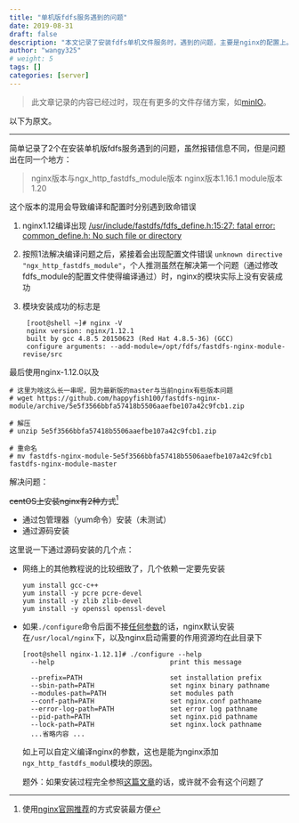 ```yaml
---
title: "单机版fdfs服务遇到的问题"
date: 2019-08-31
draft: false
description: "本文记录了安装fdfs单机文件服务时，遇到的问题，主要是nginx的配置上。"
author: "wangy325"
# weight: 5
tags: []
categories: [server]
---
```



> 此文章记录的内容已经过时，现在有更多的文件存储方案，如[minIO](https://min.io/docs/minio/linux/index.html)。

 以下为原文。

---

简单记录了2个在安装单机版fdfs服务遇到的问题，虽然报错信息不同，但是问题出在同一个地方：

<!--more-->

> nginx版本与ngx_http_fastdfs_module版本
> nginx版本1.16.1
> module版本1.20

这个版本的混用会导致编译和配置时分别遇到致命错误

1. nginx1.12编译出现 [/usr/include/fastdfs/fdfs_define.h:15:27: fatal error: common_define.h: No such file or directory](https://github.com/happyfish100/fastdfs-nginx-module/issues/31)

2. 按照1法解决编译问题之后，紧接着会出现配置文件错误 `unknown directive "ngx_http_fastdfs_module"`，个人推测虽然在解决第一个问题（通过修改fdfs_module的配置文件使得编译通过）时，nginx的模块实际上没有安装成功

3. 模块安装成功的标志是

    ```
     [root@shell ~]# nginx -V
     nginx version: nginx/1.12.1
     built by gcc 4.8.5 20150623 (Red Hat 4.8.5-36) (GCC)
     configure arguments: --add-module=/opt/fdfs/fastdfs-nginx-module-revise/src
    ```

最后使用nginx-1.12.0以及

```
# 这里为啥这么长一串呢，因为最新版的master与当前nginx有些版本问题
# wget https://github.com/happyfish100/fastdfs-nginx-module/archive/5e5f3566bbfa57418b5506aaefbe107a42c9fcb1.zip

# 解压
# unzip 5e5f3566bbfa57418b5506aaefbe107a42c9fcb1.zip

# 重命名
# mv fastdfs-nginx-module-5e5f3566bbfa57418b5506aaefbe107a42c9fcb1  fastdfs-nginx-module-master
```

解决问题： 

~~centOS上安装nginx有2种方式~~[^1]

- 通过包管理器（yum命令）安装（未测试）
- 通过源码安装

这里说一下通过源码安装的几个点：

- 网络上的其他教程说的比较细致了，几个依赖一定要先安装

    ```
    yum install gcc-c++
    yum install -y pcre pcre-devel
    yum install -y zlib zlib-devel
    yum install -y openssl openssl-devel
    ```

- 如果`./configure`命令后面不接[任何参数](https://blog.csdn.net/Eric1012/article/details/6052154)的话，nginx默认安装在`/usr/local/nginx`下，以及nginx启动需要的作用资源均在此目录下

    ```
    [root@shell nginx-1.12.1]# ./configure --help
      --help                             print this message

      --prefix=PATH                      set installation prefix
      --sbin-path=PATH                   set nginx binary pathname
      --modules-path=PATH                set modules path
      --conf-path=PATH                   set nginx.conf pathname
      --error-log-path=PATH              set error log pathname
      --pid-path=PATH                    set nginx.pid pathname
      --lock-path=PATH                   set nginx.lock pathname
      ...省略内容 ...
    ```

    如上可以自定义编译nginx的参数，这也是能为nginx添加`ngx_http_fastdfs_modul`模块的原因。

    题外：如果安装过程完全参照[这篇文章](https://www.cnblogs.com/chiangchou/p/fastdfs.html#_label2_0)的话，或许就不会有这个问题了

[^1]: 使用[nginx官网推荐](#https://nginx.org/en/linux_packages.html#RHEL-CentOS)的方式安装最方便
